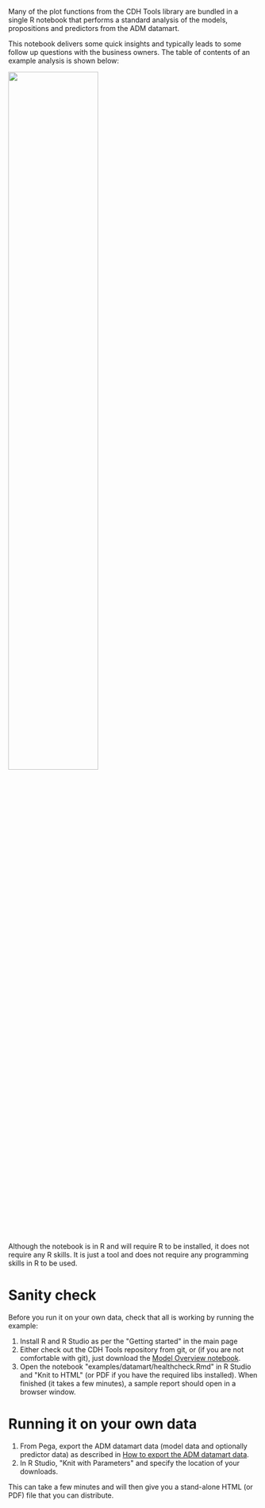 Many of the plot functions from the CDH Tools library are bundled in a single R notebook that performs a standard analysis of the models, propositions and predictors from the ADM datamart.

This notebook delivers some quick insights and typically leads to some follow up questions with the business owners. The table of contents of an example analysis is shown below:

<img src="/pegasystems/cdh-datascientist-tools/blob/master/images/adm_health_check_toc.png" width="60%" height="60%">

Although the notebook is in R and will require R to be installed, it does not require any R skills. It is just a tool and does not require any programming skills in R to be used.

# Sanity check

Before you run it on your own data, check that all is working by running the example:

1. Install R and R Studio as per the "Getting started" in the main page
2. Either check out the CDH Tools repository from git, or (if you are not comfortable with git), just download the [Model Overview notebook](https://github.com/pegasystems/cdh-datascientist-tools/blob/master/examples/datamart/healthcheck.Rmd).
3. Open the notebook "examples/datamart/healthcheck.Rmd" in R Studio and "Knit to HTML" (or PDF if you have the required libs installed). When finished (it takes a few minutes), a sample report should open in a browser window.

# Running it on your own data

1. From Pega, export the ADM datamart data (model data and optionally predictor data) as described in [How to export the ADM datamart data](How-to-export-and-use-the-ADM-Datamart).
2. In R Studio, "Knit with Parameters" and specify the location of your downloads.

This can take a few minutes and will then give you a stand-alone HTML (or PDF) file that you can distribute.
